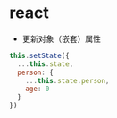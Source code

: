 # react

- 更新对象（嵌套）属性
```javascript
this.setState({
  ...this.state,
  person: {
    ...this.state.person,
    age: 0
  }
})
```
